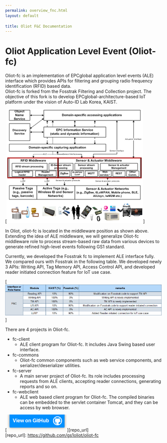 ```yaml
---
permalink: overview_fnc.html
layout: default

title: Oliot F&C Documentation
---
```


Oliot Application Level Event (Oliot-fc)
========================================

Oliot-fc is an implementation of EPCglobal application level events (ALE) interface which provides APIs for filtering and grouping radio frequency identification (RFID) based data.  
Oliot-fc is forked from the Fosstrak Filtering and Collection project. The objective of this fork is to develop EPCglobal-architecture-based IoT platform under the vision of Auto-ID Lab Korea, KAIST.

[![thumbnail](images/ale.png)]

In Oliot, oliot-fc is located in the middleware position as shown above. Extending the idea of ALE middleware, we will generalize Oliot-fc middleware role to process stream-based raw data from various devices to generate refined high-level events following GS1 standard.

Currently, we developed the Fosstrak fc to implement ALE interface fully. We compared ours with Fosstrak in the following table. We developed newly 3 APIs: Writing API, Tag Memory API, Access Control API, and developed reader initiated connection feature for IoT use case.

[![thumbnail](images/fc-comparison.png)]

There are 4 projects in Oliot-fc.  

 * fc-client
   * ALE client program for Oliot-fc. It includes Java Swing based user interface.  
 * fc-commons
   * Oliot-fc common components such as web service components, and serializer/deserializer utilities.
 * fc-server
   * A main server project of Oliot-fc. Its role includes processing requests from ALE clients, accepting reader connections, generating reports and so on.
 * fc-webclient
   * ALE web based client program for Oliot-fc. The compiled binaries can be embedded to the servlet container Tomcat, and they can be access by web browser.  


[![thumbnail](images/viewon.png)][repo_url]  
[repo_url]: https://github.com/gs1oliot/oliot-fc